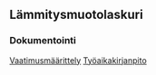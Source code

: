 ## Lämmitysmuotolaskuri

### Dokumentointi

[Vaatimusmäärittely](https://github.com/armijuha/ot-harjoitustyo/blob/master/dokumentointi/vaatimusmaarittely.md)
[Työaikakirjanpito](https://github.com/armijuha/ot-harjoitustyo/blob/master/dokumentointi/tuntikirjanpito.md)

